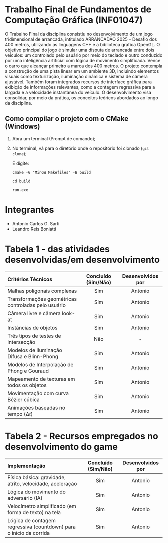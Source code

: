 # Trabalho Final de Fundamentos de Computação Gráfica (INF01047)
O Trabalho Final da disciplina consistiu no desenvolvimento de um jogo tridimensional de arrancada, intitulado ARRANCADÃO 2025 – Desafio dos 400 metros, utilizando as linguagens C++ e a biblioteca gráfica OpenGL. O objetivo principal do jogo é simular uma disputa de arrancada entre dois veículos: um controlado pelo usuário por meio do teclado e outro conduzido por uma inteligência artificial com lógica de movimento simplificada. Vence o carro que alcançar primeiro a marca dos 400 metros. O projeto contempla a construção de uma pista linear em um ambiente 3D, incluindo elementos visuais como texturização, iluminação dinâmica e sistema de câmera ajustável. Também foram integrados recursos de interface gráfica para exibição de informações relevantes, como a contagem regressiva para a largada e a velocidade instantânea do veículo. O desenvolvimento visa consolidar, por meio da prática, os conceitos teóricos abordados ao longo da disciplina.
## Como compilar o projeto com o CMake (Windows)
1. Abra um terminal (Prompt de comando);
2. No terminal, vá para o diretório onde o repositório foi clonado (`git clone`);
   
      E digite:
      ```
      cmake -G "MinGW Makefiles" -B build
      ```
      ```
      cd build
      ```
      ```
      run.exe
      ```
# Integrantes
- Antonio Carlos G. Sarti 
- Leandro Reis Boniatti
# Tabela 1 - das atividades desenvolvidas/em desenvolvimento
| Critérios Técnicos | Concluído (Sim/Não) | Desenvolvidos por |
| :--- | :---: | :---: |
| Malhas poligonais complexas                         | Sim | Antonio |
| Transformações geométricas controladas pelo usuário | Sim | Antonio |
| Câmera livre e câmera look-at                       | Sim | Antonio |           
| Instâncias de objetos                               | Sim | Antonio |           
| Três tipos de testes de intersecção                 | Não | - |           
| Modelos de Iluminação Difusa e Blinn-Phong          | Sim | Antonio |   
| Modelos de Interpolação de Phong e Gouraud          | Sim | Antonio |
| Mapeamento de texturas em todos os objetos          | Sim | Antonio |
| Movimentação com curva Bézier cúbica                | Sim | Antonio |
| Animações baseadas no tempo ($\Delta t$)            | Sim | Antonio |
# Tabela 2 - Recursos empregados no desenvolvimento do game
| Implementação | Concluído (Sim/Não) | Desenvolvidos por |
| :--- | :---: | :---: |
| Física básica: gravidade, atrito, velocidade, aceleração           | Sim | Antonio |
| Lógica do movimento do adversário (IA)                             | Sim | Antonio |
| Velocímetro simplificado (em forma de texto) na tela               | Sim | Antonio |           
| Lógica de contagem regressiva (countdown) para o início da corrida | Sim | Antonio | 

